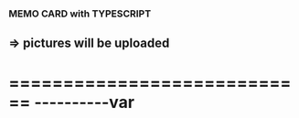 ### MEMO CARD with TYPESCRIPT
=> pictures will be uploaded
----------------------------
============================
----------var
======================

